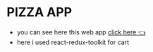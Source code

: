 # PIZZA APP
* you can see here this web app [click here :point_left:](https://react-pizza-project-ten.vercel.app)
* here i used react-redux-toolkit for cart
